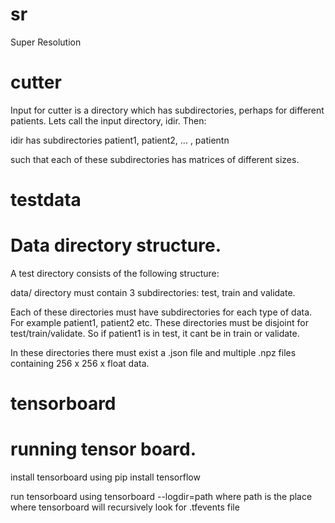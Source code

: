 # sr
Super Resolution


cutter
======

Input for cutter is a directory which has subdirectories, perhaps for different patients. Lets call the input directory, idir. Then:

idir has subdirectories patient1, patient2, ... , patientn

such that each of these subdirectories has matrices of different sizes.

testdata
========

# Data directory structure.

A test directory consists of the following structure:

data/ directory must contain 3 subdirectories: test, train and validate.

Each of these directories must have subdirectories for each type of data. For example patient1, patient2 etc.
These directories must be disjoint for test/train/validate. So if patient1 is in test, it cant be in train or validate.

In these directories there must exist a .json file and multiple .npz files containing 256 x 256 x float data.

tensorboard
========

# running tensor board.

install tensorboard using 
pip install tensorflow

run tensorboard using 
tensorboard --logdir=path
where path is the place where tensorboard will recursively look for .tfevents file

